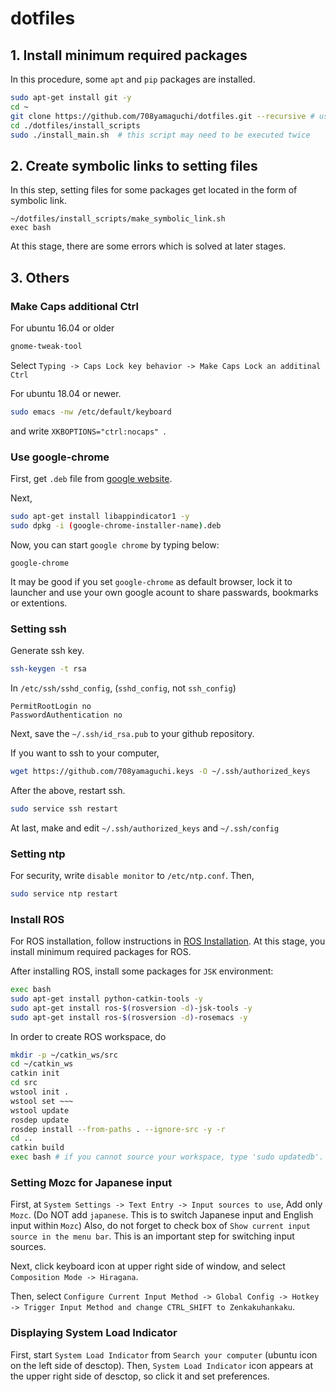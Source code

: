 # dotfiles

## 1. Install minimum required packages
In this procedure, some `apt` and `pip` packages are installed.
```bash
sudo apt-get install git -y
cd ~
git clone https://github.com/708yamaguchi/dotfiles.git --recursive # use --recursive to install submodules
cd ./dotfiles/install_scripts
sudo ./install_main.sh  # this script may need to be executed twice
```

## 2. Create symbolic links to setting files
In this step, setting files for some packages get located in the form of symbolic link.
```
~/dotfiles/install_scripts/make_symbolic_link.sh
exec bash
```
At this stage, there are some errors which is solved at later stages.

## 3. Others
### Make Caps additional Ctrl
For ubuntu 16.04 or older
```bash
gnome-tweak-tool
```
Select `Typing -> Caps Lock key behavior -> Make Caps Lock an additinal Ctrl`

For ubuntu 18.04 or newer.
```bash
sudo emacs -nw /etc/default/keyboard
```
and write `XKBOPTIONS="ctrl:nocaps" `.

### Use google-chrome
First, get `.deb` file from [google website](https://www.google.co.jp/chrome/).

Next,
```bash
sudo apt-get install libappindicator1 -y
sudo dpkg -i (google-chrome-installer-name).deb
```
Now, you can start `google chrome` by typing below:
```
google-chrome
```
It may be good if you set `google-chrome` as default browser, lock it to launcher and use your own google acount to share passwards, bookmarks or extentions.


### Setting ssh
Generate ssh key.
```bash
ssh-keygen -t rsa
```
In `/etc/ssh/sshd_config`, (`sshd_config`, not `ssh_config`)
```
PermitRootLogin no
PasswordAuthentication no
```
Next, save the `~/.ssh/id_rsa.pub` to your github repository.

If you want to ssh to your computer,
```bash
wget https://github.com/708yamaguchi.keys -O ~/.ssh/authorized_keys
```

After the above, restart ssh.
```bash
sudo service ssh restart
```
At last, make and edit `~/.ssh/authorized_keys` and `~/.ssh/config`

### Setting ntp
For security, write `disable monitor` to `/etc/ntp.conf`. Then,
```bash
sudo service ntp restart
```

### Install ROS
For ROS installation, follow instructions in [ROS Installation](http://wiki.ros.org/ROS/Installation). At this stage, you install minimum required packages for ROS.

After installing ROS, install some packages for `JSK` environment:
```bash
exec bash
sudo apt-get install python-catkin-tools -y
sudo apt-get install ros-$(rosversion -d)-jsk-tools -y
sudo apt-get install ros-$(rosversion -d)-rosemacs -y
```

In order to create ROS workspace, do
```bash
mkdir -p ~/catkin_ws/src
cd ~/catkin_ws
catkin init
cd src
wstool init .
wstool set ~~~
wstool update
rosdep update
rosdep install --from-paths . --ignore-src -y -r
cd ..
catkin build
exec bash # if you cannot source your workspace, type 'sudo updatedb'. This command updates database for 'locate' command.
```


### Setting Mozc for Japanese input
First, at `System Settings -> Text Entry -> Input sources to use`,
Add only `Mozc`. (Do NOT add `japanese`. This is to switch Japanese input and English input within `Mozc`)
Also, do not forget to check box of `Show current input source in the menu bar`. This is an important step for switching input sources.

Next, click keyboard icon at upper right side of window, and select `Composition Mode -> Hiragana`.

Then, select `Configure Current Input Method -> Global Config -> Hotkey -> Trigger Input Method and change CTRL_SHIFT to Zenkakuhankaku`.


### Displaying System Load Indicator
First, start `System Load Indicator` from `Search your computer` (ubuntu icon on the left side of desctop).
Then, `System Load Indicator` icon appears at the upper right side of desctop, so click it and set preferences.
